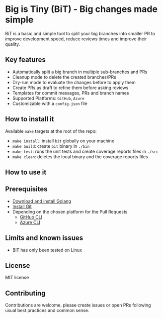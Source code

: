 # Big is Tiny (BiT) - Big changes made simple

BiT is a basic and simple tool to split your big branches into smaller PR to improve development speed, reduce reviews times and improve their quality.

## Key features

- Automatically split a big branch in multiple sub-branches and PRs
- Cleanup mode to delete the created branches/PRs
- Dry-run mode to evaluate the changes before to apply them
- Create PRs as draft to refine them before asking reviews
- Templates for commit messages, PRs and branch names
- Supported Platforms: `GitHub`, `Azure`
- Customizable with a `config.json` file

## How to install it

Available `make` targets at the root of the repo:

- `make install`: install `bit` globally on your machine
- `make build`: create `bit` binary in `./bin`
- `make test`: runs the unit tests and create coverage reports files in `./src`
- `make clean`: deletes the local binary and the coverage reports files

## How to use it

## Prerequisites

- [Download and install Golang](https://go.dev/doc/install)
- [Install Git](https://git-scm.com/book/en/v2/Getting-Started-Installing-Git)
- Depending on the chosen platform for the Pull Requests
  - [GitHub CLI](https://cli.github.com/)
  - [Azure CLI](https://learn.microsoft.com/en-us/cli/azure/install-azure-cli)

## Limits and known issues

- BiT has only been tested on Linux

## License

MIT license

## Contributing

Contributions are welcome, please create issues or open PRs following usual best practices and common sense.